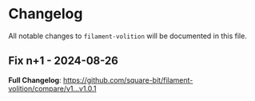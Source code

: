 # Changelog

All notable changes to `filament-volition` will be documented in this file.

## Fix n+1 - 2024-08-26

**Full Changelog**: https://github.com/square-bit/filament-volition/compare/v1...v1.0.1
